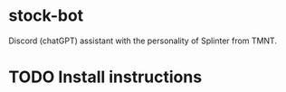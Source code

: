 # stock-bot
Discord (chatGPT) assistant with the personality of Splinter from TMNT.
# TODO Install instructions
